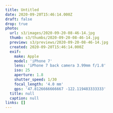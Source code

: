 ```yaml
---
title: Untitled
date: 2020-09-20T15:46:14.000Z
draft: false
drop: true
photo:
  url: s3/images/2020-09-20-08-46-14.jpg
  thumb: s3/thumbs/2020-09-20-08-46-14.jpg
  preview: s3/previews/2020-09-20-08-46-14.jpg
  created: 2020-09-20T15:46:14.000Z
  exif:
    make: Apple
    model: 'iPhone 7'
    lens: 'iPhone 7 back camera 3.99mm f/1.8'
    iso: 25
    aperture: 1.8
    shutter_speed: 1/30
    focal_length: '4.0 mm'
    gps: '47.8126666666667 -122.119483333333'
  title: null
  caption: null
links: []
---
```

